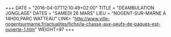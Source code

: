 +++
DATE = "2016-04-07T12:10:49+02:00"
TITLE = "DÉAMBULATION JONGLAGE"
DATES = "SAMEDI 26 MARS"
LIEU = "NOGENT-SUR-MARNE À 14H00,PARC WATTEAU"
LINK= "http://www.ville-nogentsurmarne.fr/actualites/fiche/la-chasse-aux-oeufs-de-paques-est-ouverte-1.htm"
WEIGHT=97
+++

